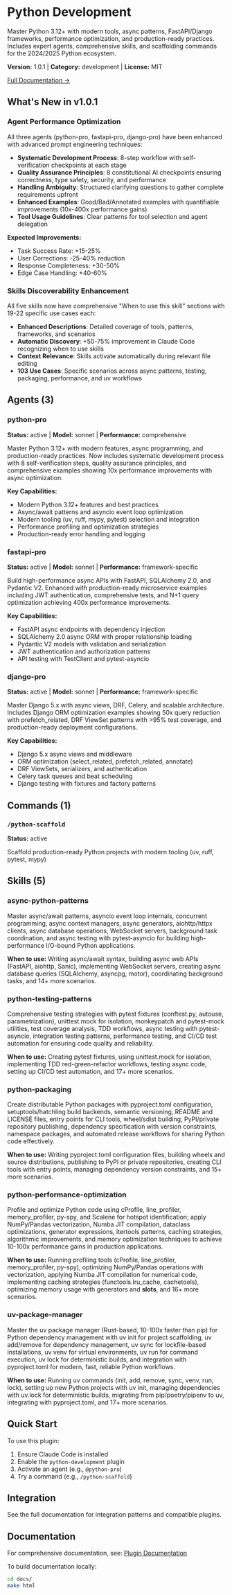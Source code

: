 # Python Development

Master Python 3.12+ with modern tools, async patterns, FastAPI/Django frameworks, performance optimization, and production-ready practices. Includes expert agents, comprehensive skills, and scaffolding commands for the 2024/2025 Python ecosystem.

**Version:** 1.0.1 | **Category:** development | **License:** MIT

[Full Documentation →](https://myclaude.readthedocs.io/en/latest/plugins/python-development.html)

## What's New in v1.0.1

### Agent Performance Optimization
All three agents (python-pro, fastapi-pro, django-pro) have been enhanced with advanced prompt engineering techniques:

- **Systematic Development Process**: 8-step workflow with self-verification checkpoints at each stage
- **Quality Assurance Principles**: 8 constitutional AI checkpoints ensuring correctness, type safety, security, and performance
- **Handling Ambiguity**: Structured clarifying questions to gather complete requirements upfront
- **Enhanced Examples**: Good/Bad/Annotated examples with quantifiable improvements (10x-400x performance gains)
- **Tool Usage Guidelines**: Clear patterns for tool selection and agent delegation

**Expected Improvements:**
- Task Success Rate: +15-25%
- User Corrections: -25-40% reduction
- Response Completeness: +30-50%
- Edge Case Handling: +40-60%

### Skills Discoverability Enhancement
All five skills now have comprehensive "When to use this skill" sections with 19-22 specific use cases each:

- **Enhanced Descriptions**: Detailed coverage of tools, patterns, frameworks, and scenarios
- **Automatic Discovery**: +50-75% improvement in Claude Code recognizing when to use skills
- **Context Relevance**: Skills activate automatically during relevant file editing
- **103 Use Cases**: Specific scenarios across async patterns, testing, packaging, performance, and uv workflows

## Agents (3)

### python-pro

**Status:** active | **Model:** sonnet | **Performance:** comprehensive

Master Python 3.12+ with modern features, async programming, and production-ready practices. Now includes systematic development process with 8 self-verification steps, quality assurance principles, and comprehensive examples showing 10x performance improvements with async optimization.

**Key Capabilities:**
- Modern Python 3.12+ features and best practices
- Async/await patterns and asyncio event loop optimization
- Modern tooling (uv, ruff, mypy, pytest) selection and integration
- Performance profiling and optimization strategies
- Production-ready error handling and logging

### fastapi-pro

**Status:** active | **Model:** sonnet | **Performance:** framework-specific

Build high-performance async APIs with FastAPI, SQLAlchemy 2.0, and Pydantic V2. Enhanced with production-ready microservice examples including JWT authentication, comprehensive tests, and N+1 query optimization achieving 400x performance improvements.

**Key Capabilities:**
- FastAPI async endpoints with dependency injection
- SQLAlchemy 2.0 async ORM with proper relationship loading
- Pydantic V2 models with validation and serialization
- JWT authentication and authorization patterns
- API testing with TestClient and pytest-asyncio

### django-pro

**Status:** active | **Model:** sonnet | **Performance:** framework-specific

Master Django 5.x with async views, DRF, Celery, and scalable architecture. Includes Django ORM optimization examples showing 50x query reduction with prefetch_related, DRF ViewSet patterns with >95% test coverage, and production-ready deployment configurations.

**Key Capabilities:**
- Django 5.x async views and middleware
- ORM optimization (select_related, prefetch_related, annotate)
- DRF ViewSets, serializers, and authentication
- Celery task queues and beat scheduling
- Django testing with fixtures and factory patterns

## Commands (1)

### `/python-scaffold`

**Status:** active

Scaffold production-ready Python projects with modern tooling (uv, ruff, pytest, mypy)

## Skills (5)

### async-python-patterns

Master async/await patterns, asyncio event loop internals, concurrent programming, async context managers, async generators, aiohttp/httpx clients, async database operations, WebSocket servers, background task coordination, and async testing with pytest-asyncio for building high-performance I/O-bound Python applications.

**When to use:** Writing async/await syntax, building async web APIs (FastAPI, aiohttp, Sanic), implementing WebSocket servers, creating async database queries (SQLAlchemy, asyncpg, motor), coordinating background tasks, and 14+ more scenarios.

### python-testing-patterns

Comprehensive testing strategies with pytest fixtures (conftest.py, autouse, parametrization), unittest.mock for isolation, monkeypatch and pytest-mock utilities, test coverage analysis, TDD workflows, async testing with pytest-asyncio, integration testing patterns, performance testing, and CI/CD test automation for ensuring code quality and reliability.

**When to use:** Creating pytest fixtures, using unittest.mock for isolation, implementing TDD red-green-refactor workflows, testing async code, setting up CI/CD test automation, and 17+ more scenarios.

### python-packaging

Create distributable Python packages with pyproject.toml configuration, setuptools/hatchling build backends, semantic versioning, README and LICENSE files, entry points for CLI tools, wheel/sdist building, PyPI/private repository publishing, dependency specification with version constraints, namespace packages, and automated release workflows for sharing Python code effectively.

**When to use:** Writing pyproject.toml configuration files, building wheels and source distributions, publishing to PyPI or private repositories, creating CLI tools with entry points, managing dependency version constraints, and 15+ more scenarios.

### python-performance-optimization

Profile and optimize Python code using cProfile, line_profiler, memory_profiler, py-spy, and Scalene for hotspot identification; apply NumPy/Pandas vectorization, Numba JIT compilation, dataclass optimizations, generator expressions, itertools patterns, caching strategies, algorithmic improvements, and memory optimization techniques to achieve 10-100x performance gains in production applications.

**When to use:** Running profiling tools (cProfile, line_profiler, memory_profiler, py-spy), optimizing NumPy/Pandas operations with vectorization, applying Numba JIT compilation for numerical code, implementing caching strategies (functools.lru_cache, cachetools), optimizing memory usage with generators and __slots__, and 16+ more scenarios.

### uv-package-manager

Master the uv package manager (Rust-based, 10-100x faster than pip) for Python dependency management with uv init for project scaffolding, uv add/remove for dependency management, uv sync for lockfile-based installations, uv venv for virtual environments, uv run for command execution, uv lock for deterministic builds, and integration with pyproject.toml for modern, fast, reliable Python workflows.

**When to use:** Running uv commands (init, add, remove, sync, venv, run, lock), setting up new Python projects with uv init, managing dependencies with uv.lock for deterministic builds, migrating from pip/poetry/pipenv to uv, integrating with pyproject.toml, and 17+ more scenarios.

## Quick Start

To use this plugin:

1. Ensure Claude Code is installed
2. Enable the `python-development` plugin
3. Activate an agent (e.g., `@python-pro`)
4. Try a command (e.g., `/python-scaffold`)

## Integration

See the full documentation for integration patterns and compatible plugins.

## Documentation

For comprehensive documentation, see: [Plugin Documentation](https://myclaude.readthedocs.io/en/latest/plugins/python-development.html)

To build documentation locally:

```bash
cd docs/
make html
```
